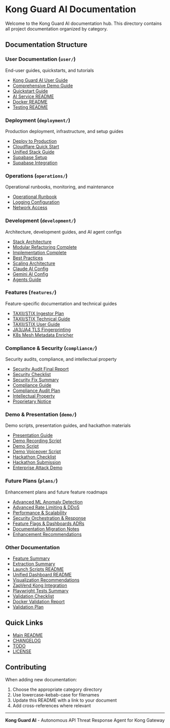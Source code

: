 # Kong Guard AI Documentation

Welcome to the Kong Guard AI documentation hub. This directory contains all project documentation organized by category.

## Documentation Structure

### User Documentation (`user/`)
End-user guides, quickstarts, and tutorials
- [Kong Guard AI User Guide](user/kong-guard-ai-user-guide.md)
- [Comprehensive Demo Guide](user/comprehensive-demo-guide.md)
- [Quickstart Guide](user/quickstart-port-12345.md)
- [AI Service README](user/readme-ai.md)
- [Docker README](user/readme-docker.md)
- [Testing README](user/readme-tests.md)

### Deployment (`deployment/`)
Production deployment, infrastructure, and setup guides
- [Deploy to Production](deployment/deploy-to-production.md)
- [Cloudflare Quick Start](deployment/cloudflare-quick-start.md)
- [Unified Stack Guide](deployment/unified-stack.md)
- [Supabase Setup](deployment/supabase-setup.md)
- [Supabase Integration](deployment/supabase-integration-complete.md)

### Operations (`operations/`)
Operational runbooks, monitoring, and maintenance
- [Operational Runbook](operations/operational-runbook.md)
- [Logging Configuration](operations/logging-configuration.md)
- [Network Access](operations/network-access.md)

### Development (`development/`)
Architecture, development guides, and AI agent configs
- [Stack Architecture](development/stack-architecture.md)
- [Modular Refactoring Complete](development/modular-refactoring-complete.md)
- [Implementation Complete](development/implementation-complete.md)
- [Best Practices](development/best_practices.md)
- [Scaling Architecture](development/scaling_architecture.md)
- [Claude AI Config](development/claude.md)
- [Gemini AI Config](development/gemini.md)
- [Agents Guide](development/agents.md)

### Features (`features/`)
Feature-specific documentation and technical guides
- [TAXII/STIX Ingestor Plan](features/taxii-stix-ingestor-plan.md)
- [TAXII/STIX Technical Guide](features/taxii-stix-technical-guide.md)
- [TAXII/STIX User Guide](features/taxii-stix-user-guide.md)
- [JA3/JA4 TLS Fingerprinting](features/ja3-ja4-tls-fingerprinting-plan.md)
- [K8s Mesh Metadata Enricher](features/k8s-mesh-metadata-enricher-plan.md)

### Compliance & Security (`compliance/`)
Security audits, compliance, and intellectual property
- [Security Audit Final Report](compliance/security-audit-final-report.md)
- [Security Checklist](compliance/security-checklist.md)
- [Security Fix Summary](compliance/security-fix-summary.md)
- [Compliance Guide](compliance/compliance.md)
- [Compliance Audit Plan](compliance/compliance-audit-plan.md)
- [Intellectual Property](compliance/intellectual-property.md)
- [Proprietary Notice](compliance/proprietary-notice.md)

### Demo & Presentation (`demo/`)
Demo scripts, presentation guides, and hackathon materials
- [Presentation Guide](demo/presentation-guide.md)
- [Demo Recording Script](demo/demo-recording-script.md)
- [Demo Script](demo/demo-script.md)
- [Demo Voiceover Script](demo/demo-voiceover-script.md)
- [Hackathon Checklist](demo/hackathon-checklist.md)
- [Hackathon Submission](demo/hackathon-submission.md)
- [Enterprise Attack Demo](demo/enterprise-attack-demo-readme.md)

### Future Plans (`plans/`)
Enhancement plans and future feature roadmaps
- [Advanced ML Anomaly Detection](plans/advanced-ml-anomaly-detection-plan.md)
- [Advanced Rate Limiting & DDoS](plans/advanced-rate-limiting-ddos-plan.md)
- [Performance & Scalability](plans/performance-scalability-plan.md)
- [Security Orchestration & Response](plans/security-orchestration-response-plan.md)
- [Feature Flags & Dashboards ADRs](plans/feature-flags-dashboards-adrs-plan.md)
- [Documentation Migration Notes](plans/documentation-migration-notes-plan.md)
- [Enhancement Recommendations](plans/enhancement-recommendations.md)

### Other Documentation
- [Feature Summary](feature-summary.md)
- [Extraction Summary](extraction-summary.md)
- [Launch Scripts README](launch-scripts-readme.md)
- [Unified Dashboard README](unified-dashboard-readme.md)
- [Visualization Recommendations](visualization-recommendation.md)
- [ZapVend Kong Integration](zapvend-kong-integration.md)
- [Playwright Tests Summary](playwright-tests-summary.md)
- [Validation Checklist](validation-checklist.md)
- [Docker Validation Report](docker-validation-report.md)
- [Validation Plan](validation-plan.md)

## Quick Links

- [Main README](../README.md)
- [CHANGELOG](../CHANGELOG.md)
- [TODO](../TODO.md)
- [LICENSE](../LICENSE)

## Contributing

When adding new documentation:
1. Choose the appropriate category directory
2. Use lowercase-kebab-case for filenames
3. Update this README with a link to your document
4. Add cross-references where relevant

---

**Kong Guard AI** - Autonomous API Threat Response Agent for Kong Gateway
